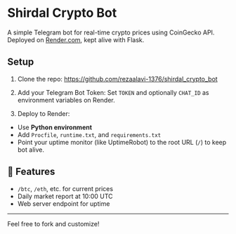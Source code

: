 # Shirdal Crypto Bot 

A simple Telegram bot for real-time crypto prices using CoinGecko API. Deployed on [Render.com](https://render.com), kept alive with Flask.

##  Setup

1. Clone the repo:
https://github.com/rezaalavi-1376/shirdal_crypto_bot


2. Add your Telegram Bot Token:
Set `TOKEN` and optionally `CHAT_ID` as environment variables on Render.

3. Deploy to Render:
- Use **Python environment**
- Add `Procfile`, `runtime.txt`, and `requirements.txt`
- Point your uptime monitor (like UptimeRobot) to the root URL (`/`) to keep bot alive.

## 🔧 Features

- `/btc`, `/eth`, etc. for current prices
- Daily market report at 10:00 UTC
- Web server endpoint for uptime

---

Feel free to fork and customize!

